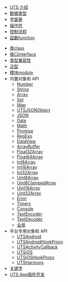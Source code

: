 * [UTS 介绍](README.md)
* [数据类型](data-type.md)
* [字面量](literal.md)
* [操作符](operator.md)
* [控制流程](control.md)
* [函数function](function.md)
<!-- * [类型别名type](type-aliases.md) -->
<!-- * [对象类型object](object.md) -->
* [类class](class.md)
* [接口interface](interface.md)
* [类型兼容性](type-compatibility.md)
* [泛型](generics.md)
* [模块module](module.md)
* 内置对象和 API
  * [Number](buildin-object-api/number.md)
  * [String](buildin-object-api/string.md)
  * [Array](buildin-object-api/array.md)
  * [Set](buildin-object-api/set.md)
  * [Map](buildin-object-api/map.md)
  * [UTSJSONObject](buildin-object-api/utsjsonobject.md)
  * [JSON](buildin-object-api/json.md)
  * [Date](buildin-object-api/date.md)
  * [Math](buildin-object-api/math.md)
  * [Promise](buildin-object-api/promise.md)
  * [RegExp](buildin-object-api/regexp.md)
  * [DataView](buildin-object-api/dataview.md)
  * [ArrayBuffer](buildin-object-api/arraybuffer.md)
  * [Float32Array](buildin-object-api/float32array.md)
  * [Float64Array](buildin-object-api/float64array.md)
  * [Int8Array](buildin-object-api/int8array.md)
  * [Int16Array](buildin-object-api/int16array.md)
  * [Int32Array](buildin-object-api/int32array.md)
  * [Uint8Array](buildin-object-api/uint8array.md)
  * [Uint8ClampedArray](buildin-object-api/uint8clampedarray.md)
  * [Uint16Array](buildin-object-api/uint16array.md)
  * [Uint32Array](buildin-object-api/uint32array.md)
  * [Error](buildin-object-api/error.md)
  * [Timers](buildin-object-api/timers.md)
  * [Console](buildin-object-api/console.md)
  * [TextEncoder](buildin-object-api/textencoder.md)
  * [TextDecoder](buildin-object-api/textdecoder.md)
  * [全局](buildin-object-api/global.md)
* 平台专用对象和 API
  * [UTSAndroid](utsandroid.md)
  * [UTSAndroidHookProxy](utsandroidhookproxy.md)
  * [UTSActivityCallback](utsactivitycallback.md)
  * [UTSiOS](utsios.md)
  * [UTSiOSHookProxy](utsioshookproxy.md)
  * [UTSHarmony](utsharmony.md)
* [关键字](keywords.md)
* [UTS App插件开发](../plugin/uts-plugin.md)
<!-- * [学习资料](learning.md) -->
